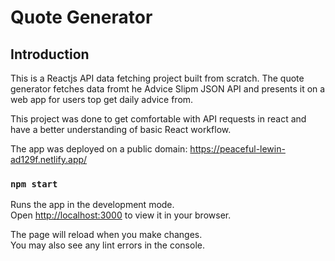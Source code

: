 # Quote Generator

## Introduction
This is a Reactjs API data fetching project built from  scratch. The quote generator fetches data fromt he Advice Slipm JSON API and presents it on a web app for users top get daily advice from.

This project was done to get comfortable with API requests in react and have a better understanding of basic React workflow.

The app was deployed on a public domain: https://peaceful-lewin-ad129f.netlify.app/

### `npm start`

Runs the app in the development mode.\
Open [http://localhost:3000](http://localhost:3000) to view it in your browser.

The page will reload when you make changes.\
You may also see any lint errors in the console.
